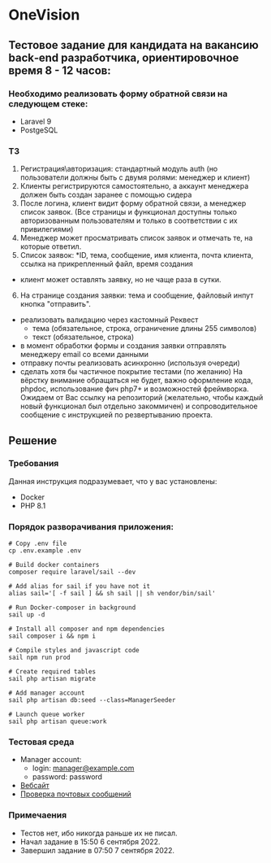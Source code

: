 # OneVision

## Тестовое задание для кандидата на вакансию back‐end разработчика, ориентировочное время 8 - 12 часов:

### Необходимо реализовать форму обратной связи на следующем стеке:

- Laravel 9
- PostgeSQL

### ТЗ

1) Регистрация\авторизация: стандартный модуль auth (но пользователи должны быть с двумя ролями: менеджер и клиент)
2) Клиенты регистрируются самостоятельно, а аккаунт менеджера должен быть создан заранее с помощью сидера
3) После логина, клиент видит форму обратной связи, а менеджер список заявок. (Все страницы и функционал доступны только авторизованным пользователям и только в соответствии с их привилегиями)
4) Менеджер может просматривать список заявок и отмечать те, на которые ответил.
5) Список заявок:
*ID, тема, сообщение, имя клиента, почта клиента, ссылка на прикрепленный файл, время создания
- клиент может оставлять заявку, но не чаще раза в сутки.
6) На странице создания заявки: тема и сообщение, файловый инпут кнопка "отправить".
- реализовать валидацию через кастомный Реквест
  - тема (обязательное, строка, ограничение длины 255 символов)
  - текст (обязательное, строка)
- в момент обработки формы и создания заявки отправлять менеджеру email со всеми данными
- отправку почты реализовать асинхронно (используя очереди)
- сделать хотя бы частичное покрытие тестами (по желанию)
На вёрстку внимание обращаться не будет, важно оформление кода, phpdoc, использование фич php7+ и возможностей фреймворка.
Ожидаем от Вас ссылку на репозиторий (желательно, чтобы каждый новый функционал был отдельно закоммичен) и сопроводительное сообщение с инструкцией по резвертыванию проекта.

## Решение

### Требования

Данная инструкция подразумевает, что у вас установлены:

- Docker
- PHP 8.1

### Порядок разворачивания приложения:

```
# Copy .env file
cp .env.example .env

# Build docker containers
composer require laravel/sail --dev

# Add alias for sail if you have not it
alias sail='[ -f sail ] && sh sail || sh vendor/bin/sail'

# Run Docker-composer in background
sail up -d

# Install all composer and npm dependencies
sail composer i && npm i

# Compile styles and javascript code
sail npm run prod

# Create required tables
sail php artisan migrate

# Add manager account
sail php artisan db:seed --class=ManagerSeeder

# Launch queue worker
sail php artisan queue:work

```

### Тестовая среда


- Manager account:
  - login: manager@example.com
  - password: password
- [Вебсайт](http://localhost)
- [Проверка почтовых сообщений](http://localhost:8025)

### Примечаения

- Тестов нет, ибо никогда раньше их не писал.
- Начал задание в 15:50 6 сентября 2022.
- Завершил задание в 07:50 7 сентября 2022.